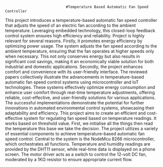                                 #Temperature Based Automatic Fan Speed Controller
                                          

This project introduces a temperature-based automatic fan speed controller that adjusts the speed of an electric fan according to the ambient temperature. Leveraging embedded technology, this closed-loop feedback control system ensures high efficiency and reliability. Project is highly relevant for several reasons. Firstly, it promotes energy efficiency by optimizing power usage. The system adjusts the fan speed according to the ambient temperature, ensuring that the fan operates at higher speeds only when necessary. This not only conserves energy but also results in significant cost savings, making it an economically viable solution for both industrial and domestic applications. Secondly, the project enhances comfort and convenience with its user-friendly interface.
The reviewed papers collectively illustrate the advancements in temperature-based automatic fan speed control systems using microcontroller and IoT technologies. These systems effectively optimize energy consumption and enhance user comfort through real-time temperature adjustments, offering reliable, cost-effective, and user-friendly solutions for various applications. The successful implementations demonstrate the potential for further innovations in automated environmental control systems, showcasing their adaptability and efficiency.
This project aims to create an efficient and cost-effective system for regulating fan speed based on temperature readings. It works based on threshold value. First, we initialise all the things then read the temperature this base we take the decision.
The project utilizes a variety of essential components to achieve temperature-based automatic fan speed control. Central to the system is the NodeMcu 8266 microcontroller, which orchestrates all functions. Temperature and humidity readings are provided by the DHT11 sensor, while real-time data is displayed on a phone screen. The motor driver acts as a switch to control the 12-volt DC fan, moderated by a 1KΩ resistor to ensure appropriate current flow.

